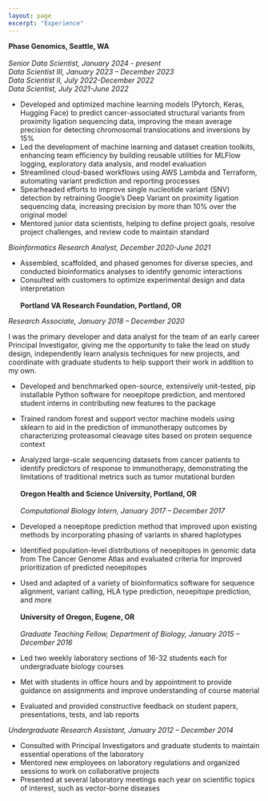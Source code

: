 ```yaml
---
layout: page
excerpt: "Experience"
---
```


**Phase Genomics, Seattle, WA**\
\
_Senior Data Scientist, January 2024 - present_\
_Data Scientist III, January 2023 – December 2023_\
_Data Scientist II, July 2022-December 2022_\
_Data Scientist, July 2021-June 2022_

-	Developed and optimized machine learning models (Pytorch, Keras, Hugging Face) to predict cancer-associated structural variants from proximity ligation sequencing data, improving the mean average precision for detecting chromosomal translocations and inversions by 15%
-	Led the development of machine learning and dataset creation toolkits, enhancing team efficiency by building reusable utilities for MLFlow logging, exploratory data analysis, and model evaluation
- Streamlined cloud-based workflows using AWS Lambda and Terraform, automating variant prediction and reporting processes
- Spearheaded efforts to improve single nucleotide variant (SNV) detection by retraining Google’s Deep Variant on proximity ligation sequencing data, increasing precision by more than 10% over the original model
- Mentored junior data scientists, helping to define project goals, resolve project challenges, and review code to maintain standard

_Bioinformatics Research Analyst, December 2020-June 2021_

-	Assembled, scaffolded, and phased genomes for diverse species, and conducted bioinformatics analyses to identify genomic interactions
-	Consulted with customers to optimize experimental design and data interpretation
\
\
**Portland VA Research Foundation, Portland, OR**

_Research Associate, January 2018 – December 2020_

I was the primary developer and data analyst for the team of an early career Principal Investigator, giving me the opportunity to take the lead on study design, independently learn analysis techniques for new projects, and coordinate with graduate students to help support their work in addition to my own.

-	Developed and benchmarked open-source, extensively unit-tested, pip installable Python software for neoepitope prediction, and mentored student interns in contributing new features to the package
-	Trained random forest and support vector machine models using sklearn to aid in the prediction of immunotherapy outcomes by characterizing proteasomal cleavage sites based on protein sequence context
-	Analyzed large-scale sequencing datasets from cancer patients to identify predictors of response to immunotherapy, demonstrating the limitations of traditional metrics such as tumor mutational burden
\
\
**Oregon Health and Science University, Portland, OR**\
\
_Computational Biology Intern, January 2017 – December 2017_

-	Developed a neoepitope prediction method that improved upon existing methods by incorporating phasing of variants in shared haplotypes
-	Identified population-level distributions of neoepitopes in genomic data from The Cancer Genome Atlas and evaluated criteria for improved prioritization of predicted neoepitopes
-	Used and adapted of a variety of bioinformatics software for sequence alignment, variant calling, HLA type prediction, neoepitope prediction, and more
\
\
**University of Oregon, Eugene, OR**\
\
_Graduate Teaching Fellow, Department of Biology, January 2015 – December 2016_

-	Led two weekly laboratory sections of 16-32 students each for undergraduate biology courses
-	Met with students in office hours and by appointment to provide guidance on assignments and improve understanding of course material
-	Evaluated and provided constructive feedback on student papers, presentations, tests, and lab reports	

_Undergraduate Research Assistant, January 2012 – December 2014_

-	Consulted with Principal Investigators and graduate students to maintain essential operations of the laboratory
-	Mentored new employees on laboratory regulations and organized sessions to work on collaborative projects
-	Presented at several laboratory meetings each year on scientific topics of interest, such as vector-borne diseases

